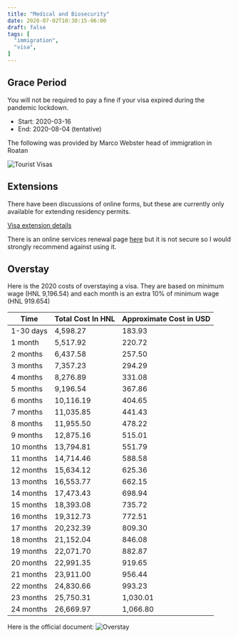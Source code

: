```yaml
---
title: "Medical and Biosecurity"
date: 2020-07-02T10:30:15-06:00
draft: false
tags: [
  "immigration",
  "visa",
]
---
```


Grace Period
------------

You will not be required to pay a fine if your visa expired during the pandemic
lockdown.

* Start: 2020-03-16
* End: 2020-08-04 (tentative)

The following was provided by Marco Webster head of immigration in Roatan

![Tourist Visas](/visa/tourist-visa.jpeg)

Extensions
----------

There have been discussions of online forms, but these are currently only
available for extending residency permits.

[Visa extension details](http://inm.gob.hn/prorrogas_y_estadias.html)

There is an online services renewal page
[here](http://atencionenlinea.inm.gob.hn:8443/appALAMcliente) but it is not
secure so I would strongly recommend against using it.

Overstay
--------

Here is the 2020 costs of overstaying a visa. They are based on minimum wage
(HNL 9,196.54) and each month is an extra 10% of minimum wage (HNL 919.654)

| Time      | Total Cost In HNL | Approximate Cost in USD |
| --------- | ----------------- | ----------------------- |
| 1-30 days | 4,598.27          | 183.93                  |
| 1 month   | 5,517.92          | 220.72                  |
| 2 months  | 6,437.58          | 257.50                  |
| 3 months  | 7,357.23          | 294.29                  |
| 4 months  | 8,276.89          | 331.08                  |
| 5 months  | 9,196.54          | 367.86                  |
| 6 months  | 10,116.19         | 404.65                  |
| 7 months  | 11,035.85         | 441.43                  |
| 8 months  | 11,955.50         | 478.22                  |
| 9 months  | 12,875.16         | 515.01                  |
| 10 months | 13,794.81         | 551.79                  |
| 11 months | 14,714.46         | 588.58                  |
| 12 months | 15,634.12         | 625.36                  |
| 13 months | 16,553.77         | 662.15                  |
| 14 months | 17,473.43         | 698.94                  |
| 15 months | 18,393.08         | 735.72                  |
| 16 months | 19,312.73         | 772.51                  |
| 17 months | 20,232.39         | 809.30                  |
| 18 months | 21,152.04         | 846.08                  |
| 19 months | 22,071.70         | 882.87                  |
| 20 months | 22,991.35         | 919.65                  |
| 21 months | 23,911.00         | 956.44                  |
| 22 months | 24,830.66         | 993.23                  |
| 23 months | 25,750.31         | 1,030.01                |
| 24 months | 26,669.97         | 1,066.80                |

Here is the official document:
![Overstay](/visa/overstay.jpeg)
